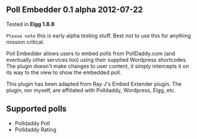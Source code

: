 ## Poll Embedder 0.1 alpha 2012-07-22
Tested in **Elgg 1.8.8**

`Please note` this is early alpha testing stuff. Best not to use this for anything mission critical.



Poll Embedder allows users to embed polls from PollDaddy.com (and eventually other services too) using their supplied Wordpress shortcodes. The plugin doesn't make changes to user content, it simply intercepts it on its way to the view to show the embedded poll.

This plugin has been adapted from Ray J's Embed Extender plugin. The plugin, nor myself, are affiliated with Polldaddy, Wordpress, Elgg, etc.

## Supported polls

* Polldaddy Poll
* Polldaddy Rating